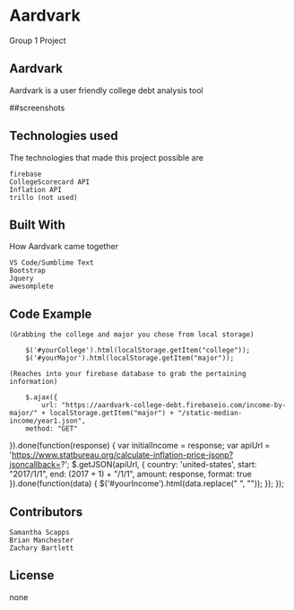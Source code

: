 # Aardvark
Group 1 Project

## Aardvark

Aardvark is a user friendly college debt analysis tool

 ##screenshots


 

## Technologies used

The technologies that made this project possible are 

    firebase
    CollegeScorecard API
    Inflation API
    trillo (not used)

## Built With 

How Aardvark came together

    VS Code/Sumblime Text
    Bootstrap
    Jquery
    awesomplete

## Code Example

    (Grabbing the college and major you chose from local storage)
        
        $('#yourCollege').html(localStorage.getItem("college"));
        $('#yourMajor').html(localStorage.getItem("major"));
    
    (Reaches into your firebase database to grab the pertaining information)
        
        $.ajax({
            url: "https://aardvark-college-debt.firebaseio.com/income-by-major/" + localStorage.getItem("major") + "/static-median-income/year1.json",
        method: "GET"
}).done(function(response) {
    var initialIncome = response;
    var apiUrl = 'https://www.statbureau.org/calculate-inflation-price-jsonp?jsoncallback=?';
    $.getJSON(apiUrl, {
        country: 'united-states',
        start: "2017/1/1",
        end: (2017 + 1) + "/1/1",
        amount: response,
        format: true
    }).done(function(data) {
        $('#yourIncome').html(data.replace(" ", ""));
    });
});


## Contributors

    Samantha Scapps
    Brian Manchester
    Zachary Bartlett

## License

none
